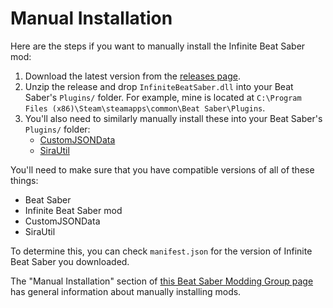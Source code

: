 # Manual Installation

Here are the steps if you want to manually install the Infinite Beat Saber mod:

1. Download the latest version from the [releases page](https://github.com/rigdern/InfiniteBeatSaber/releases).
1. Unzip the release and drop `InfiniteBeatSaber.dll` into your Beat Saber's `Plugins/` folder. For example, mine is located at `C:\Program Files (x86)\Steam\steamapps\common\Beat Saber\Plugins`.
1. You'll also need to similarly manually install these into your Beat Saber's `Plugins/` folder:
    - [CustomJSONData](https://github.com/Aeroluna/CustomJSONData/releases)
    - [SiraUtil](https://github.com/Auros/SiraUtil/releases)

You'll need to make sure that you have compatible versions of all of these things:
- Beat Saber
- Infinite Beat Saber mod
- CustomJSONData
- SiraUtil

To determine this, you can check `manifest.json` for the version of Infinite Beat Saber you downloaded.

The "Manual Installation" section of [this Beat Saber Modding Group page](https://bsmg.wiki/pc-modding.html#manual-installation) has general information about manually installing mods.
